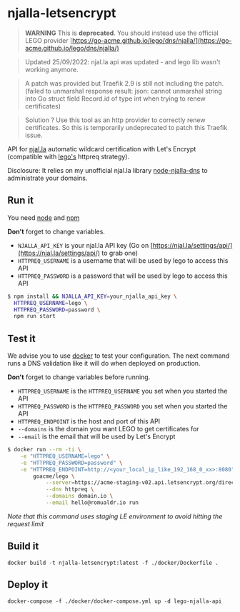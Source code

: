 # njalla-letsencrypt

> **WARNING** This is **deprecated**. You should instead use the official LEGO provider [https://go-acme.github.io/lego/dns/njalla/](https://go-acme.github.io/lego/dns/njalla/)

> Updated 25/09/2022: njal.la api was updated - and lego lib wasn't working anymore.

> A patch was provided but Traefik 2.9 is still not including the patch. (failed to unmarshal response result: json: cannot unmarshal string into Go struct field Record.id of type int when trying to renew certificates)

> Solution ? Use this tool as an http provider to correctly renew certificates. So this is temporarily undeprecated to patch this Traefik issue.

API for [njal.la](https://njal.la) automatic wildcard certification with Let's Encrypt (compatible with [lego's](https://github.com/go-acme/lego) httpreq strategy).

Disclosure: It relies on my unofficial njal.la library [node-njalla-dns](https://github.com/romualdr/node-njalla-dns) to administrate your domains.

## Run it

You need [node](https://nodejs.org/en/) and [npm](https://npmjs.com)

**Don't** forget to change variables.
- `NJALLA_API_KEY` is your njal.la API key (Go on [https://njal.la/settings/api/](https://njal.la/settings/api/) to grab one)
- `HTTPREQ_USERNAME` is a username that will be used by lego to access this API
- `HTTPREQ_PASSWORD` is a password that will be used by lego to access this API

```sh
$ npm install && NJALLA_API_KEY=your_njalla_api_key \
  HTTPREQ_USERNAME=lego \
  HTTPREQ_PASSWORD=password \
  npm run start
```

## Test it

We advise you to use [docker](https://docker.com) to test your configuration. The next command runs a DNS validation like it will do when deployed on production.

**Don't** forget to change variables before running.
- `HTTPREQ_USERNAME` is the `HTTPREQ_USERNAME` you set when you started the API
- `HTTPREQ_PASSWORD` is the `HTTPREQ_PASSWORD` you set when you started the API
- `HTTPREQ_ENDPOINT` is the host and port of this API
- `--domains` is the domain you want LEGO to get certificates for
- `--email` is the email that will be used by Let's Encrypt

```sh
$ docker run --rm -ti \
    -e "HTTPREQ_USERNAME=lego" \
    -e "HTTPREQ_PASSWORD=password" \
    -e "HTTPREQ_ENDPOINT=http://<your_local_ip_like_192_168_0_xx>:8080" \
        goacme/lego \
            --server=https://acme-staging-v02.api.letsencrypt.org/directory \
            --dns httpreq \
            --domains domain.io \
            --email hello@romualdr.io run
```

*Note that this command uses staging LE environment to avoid hitting the request limit*

## Build it

`docker build -t njalla-letsencrypt:latest -f ./docker/Dockerfile .`

## Deploy it

`docker-compose -f ./docker/docker-compose.yml up -d lego-njalla-api`